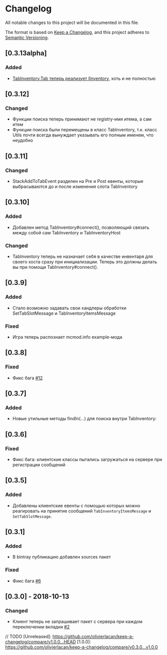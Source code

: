 # Changelog
All notable changes to this project will be documented in this file.

The format is based on [Keep a Changelog](https://keepachangelog.com/en/1.0.0/),
and this project adheres to [Semantic Versioning](https://semver.org/spec/v2.0.0.html).

## [0.3.13alpha]
### Added
- [TabInventory.Tab теперь реализует IInventory](https://github.com/RareScrap/MinecraftTabInventory/issues/9), хоть и не полностью

## [0.3.12]
### Changed
- Функции поиска теперь принимают не registry-имя итема, а сам итем
- Функции поиска были перемещены в класс TabInventory, т.к. класс Utils почти всегда вынуждает указывать его полным именем, что неудобно

## [0.3.11]
### Changed
- StackAddToTabEvent разделен на Pre и Post евенты, которые выбрасываются до и после изменения слота TabInventory

## [0.3.10]
### Added
- Добавлен метод TabInventory#connect(), позволяющий связать между собой сам TabInventory и TabInventoryHost
### Changed
- TabInventory теперь не назначает себя в качестве инвентаря для своего хоста сразу при инициализации. Теперь это должны делать вы при помощи TabInventory#connect().

## [0.3.9]
### Added
- Стало возможно задавать свои хандлеры обработки SetTabSlotMessage и TabInventoryItemsMessage
### Fixed
- Игра теперь распознает mcmod.info example-мода

## [0.3.8]
### Fixed
- Фикс бага [#12](https://github.com/RareScrap/MinecraftTabInventory/issues/12)

## [0.3.7]
### Added
- Новые утильные методы findIn(...) для поиска внутри TabInventory:

## [0.3.6]
### Fixed
- Фикс бага: клиентские классы пытались загружаться на сервере при регистрации сообщений

## [0.3.5]
### Added
- Добавлены клиентские евенты с помощью которых можно реагировать на принятие сообщений `TabInventoryItemsMessage` и `SetTabSlotMessage`.

## [0.3.1]
### Added
- В bintray публикацию добавлен sources пакет

### Fixed
- Фикс бага [#6](https://github.com/RareScrap/MinecraftTabInventory/issues/6)

## [0.3.0] - 2018-10-13
### Changed
- Клиент теперь не запрашивает пакет с сервера при каждом переключении вкладки [#2](https://github.com/RareScrap/MinecraftTabInventory/issues/2)

// TODO
[Unreleased]: https://github.com/olivierlacan/keep-a-changelog/compare/v1.0.0...HEAD
[1.0.0]: https://github.com/olivierlacan/keep-a-changelog/compare/v0.3.0...v1.0.0
